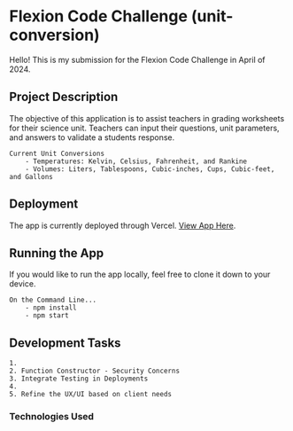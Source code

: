 # Flexion Code Challenge (unit-conversion)
Hello! This is my submission for the Flexion Code Challenge in April of 2024. 


## Project Description
The objective of this application is to assist teachers in grading worksheets for their science unit. Teachers can input their questions, unit parameters, and answers to validate a students response. 

    Current Unit Conversions
        - Temperatures: Kelvin, Celsius, Fahrenheit, and Rankine
        - Volumes: Liters, Tablespoons, Cubic-inches, Cups, Cubic-feet, and Gallons


## Deployment
The app is currently deployed through Vercel. 
[View App Here](https://flexioncodereview.vercel.app).

## Running the App
If you would like to run the app locally, feel free to clone it down to your device. 
    
    On the Command Line... 
        - npm install
        - npm start

## Development Tasks
    1. 
    2. Function Constructor - Security Concerns
    3. Integrate Testing in Deployments
    4.
    5. Refine the UX/UI based on client needs







<!-- ## Unit Libraries
The current Temperature and Volume library function as references for the UnitConverter.jsx component. Essentially, they are the database for the project. Each library contains four keys that are used in functions and components for converting units or applying parameters, or displaying to the Dom.

    Library Keys
    - title: Identifies the name of the metric that is being converted.
    - units: Identifies all units included in the (title) metric.
    - conversions: Contain the conversion values or equations to transform different units.
    - minimums: Indicate a minimum parameter of a given unit. (ex: Kelvin - Absolute Zero)
 -->

### Technologies Used
 
